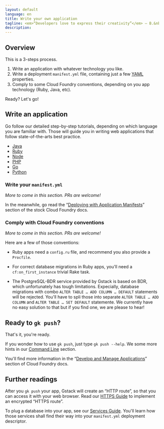 ```yaml
---
layout: default
language: en
title: Write your own application
tagline: <em>“Developers love to express their creativity”</em> – B.&nbsp;Gandon
description:
---
```

## Overview

This is a 3-steps process.

1. Write an application with whatever technology you like.
2. Write a deployment `manifest.yml` file, containing just a few
   [YAML](https://en.wikipedia.org/wiki/YAML) properties.
3. Comply to some Cloud Foundry conventions, depending on you app technology
   (Ruby, Java, etc).

Ready? Let's go!


## Write an application

Go follow our detailed step-by-step tutorials, depending on which language you
are familiar with. Those will guide you in writing web applications that
follow state-of-the-arts best practice.

 - [Java](../create-application/java)
 - [Ruby](../create-application/ruby)
 - [Node](../create-application/node)
 - [PHP](../create-application/php)
 - [Go](../create-application/golang)
 - [Python](../create-application/python)


### Write your `manifest.yml`

*More to come in this section. PRs are welcome!*

In the meanwhile, go read the
“[Deploying with Application Manifests](https://docs.cloudfoundry.org/devguide/deploy-apps/manifest.html)”
section of the stock Cloud Foundry docs.


### Comply with Cloud Foundry conventions

*More to come in this section. PRs are welcome!*

Here are a few of those conventions:

 - Ruby apps need a `config.ru` file, and recommend you also provide a
   `Procfile`.

 - For correct database migrations in Ruby apps, you'll need a
   `cf:on_first_instance` trivial Rake task.

 - The PostgreSQL-BDR service provided by Gstack is based on BDR, which
   unfortunately has tough limitations. Expecially, database migrations with
   combo `ALTER TABLE … ADD COLUMN … DEFAULT` statements will be rejected.
   You'll have to spli those into separate `ALTER TABLE … ADD COLUMN` and
   `ALTER TABLE … SET DEFAULT` statemente. We currently have no easy solution
   to that but if you find one, we are please to hear!


## Ready to `gk push`?

That's it, you're ready.

If you wonder how to use `gk push`, just type `gk push --help`. We some more
hints in our [Command Line](../command-line) section.

You'll find more information in the
“[Develop and Manage Applications](https://docs.cloudfoundry.org/devguide/)”
section of Cloud Foundry docs.


## Further readings

After you `gk push` your app, Gstack will create an “HTTP route”, so that you
can access it with your web browser. Read our [HTTPS Guide](../https-routes) to
implement an encrypted “HTTPS route”.

To plug a database into your app, see our [Services Guide](../plugging-services).
You'll learn how those services shall find their way into your
`manifest.yml` deployment descriptor.
